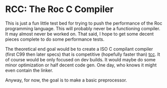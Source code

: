 # RCC: The Roc C Compiler

This is just a fun little test bed for trying to push the performance of the Roc programming language.
This will probably never be a functioning compiler. It may almost never be worked on.
That said, I hope to get some decent pieces complete to do some performance tests.

The theoretical end goal would be to create a ISO C compilant compiler (first C99 then later specs) that is competitive (hopefully faster than) [tcc](https://www.bellard.org/tcc/).
It of course would be only focused on dev builds. It would maybe do some minor optimization or half decent code gen.
One day, who knows it might even contain the linker.

Anyway, for now, the goal is to make a basic preprocessor.